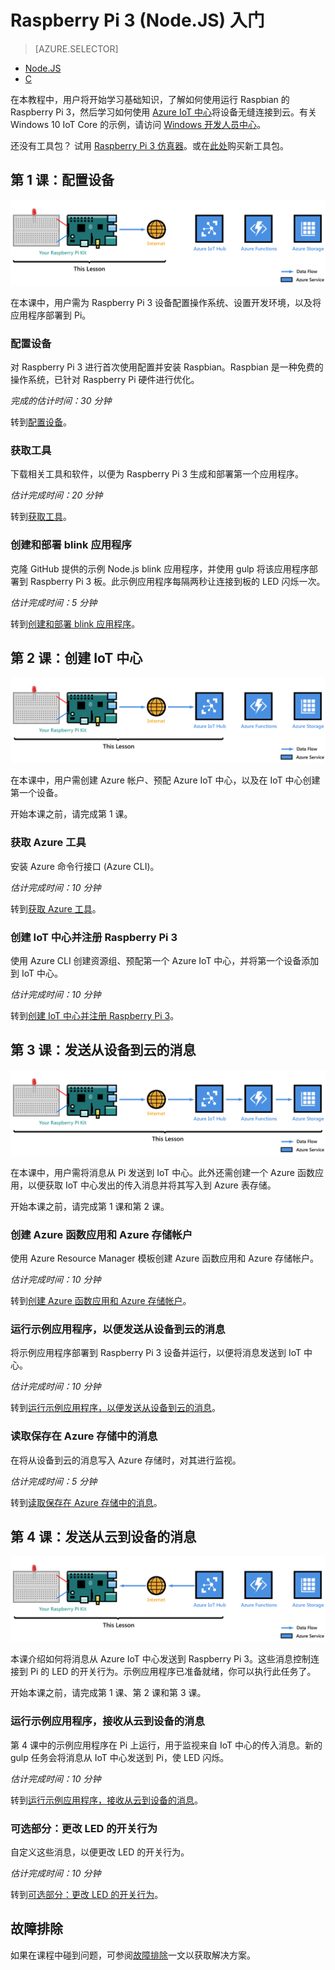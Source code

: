 <properties
    pageTitle="Raspberry Pi 3 入门 | Azure"
    description="开始使用 Raspberry Pi 3，创建 Azure IoT 中心，并将 Pi 连接到 IoT 中心。"
    services="iot-hub"
    documentationcenter=""
    author="shizn"
    manager="timlt"
    tags=""
    keywords="azure iot 中心, 物联网入门, iot 工具包"
    experiment_id="xshi-happypathemu-20161202" />
<tags
    ms.assetid="b0e14bfa-8e64-440a-a6ec-e507ca0f76ba"
    ms.service="iot-hub"
    ms.devlang="node"
    ms.topic="article"
    ms.tgt_pltfrm="na"
    ms.workload="na"
    ms.date="11/28/2016"
    wacn.date="01/06/2017"
    ms.author="xshi" />  


# Raspberry Pi 3 (Node.JS) 入门
>[AZURE.SELECTOR]
- [Node.JS](/documentation/articles/iot-hub-raspberry-pi-kit-node-get-started/)
- [C](/documentation/articles/iot-hub-raspberry-pi-kit-c-get-started/)

在本教程中，用户将开始学习基础知识，了解如何使用运行 Raspbian 的 Raspberry Pi 3，然后学习如何使用 [Azure IoT 中心](/documentation/articles/iot-hub-what-is-iot-hub/)将设备无缝连接到云。有关 Windows 10 IoT Core 的示例，请访问 [Windows 开发人员中心](http://www.windowsondevices.com/)。

还没有工具包？ 试用 [Raspberry Pi 3 仿真器](https://blogs.msdn.microsoft.com/iliast/2016/11/10/how-to-emulate-raspberry-pi/)。或在[此处](/develop/iot/iot-starter-kits)购买新工具包。

## 第 1 课：配置设备
![第 1 课端到端关系图](./media/iot-hub-raspberry-pi-lessons/e2e-lesson1.png)  


在本课中，用户需为 Raspberry Pi 3 设备配置操作系统、设置开发环境，以及将应用程序部署到 Pi。

### 配置设备
对 Raspberry Pi 3 进行首次使用配置并安装 Raspbian。Raspbian 是一种免费的操作系统，已针对 Raspberry Pi 硬件进行优化。

*完成的估计时间：30 分钟*

转到[配置设备](/documentation/articles/iot-hub-raspberry-pi-kit-node-lesson1-configure-your-device/)。

### 获取工具
下载相关工具和软件，以便为 Raspberry Pi 3 生成和部署第一个应用程序。

*估计完成时间：20 分钟*

转到[获取工具](/documentation/articles/iot-hub-raspberry-pi-kit-node-lesson1-get-the-tools-win32/)。

### 创建和部署 blink 应用程序
克隆 GitHub 提供的示例 Node.js blink 应用程序，并使用 gulp 将该应用程序部署到 Raspberry Pi 3 板。此示例应用程序每隔两秒让连接到板的 LED 闪烁一次。

*估计完成时间：5 分钟*

转到[创建和部署 blink 应用程序](/documentation/articles/iot-hub-raspberry-pi-kit-node-lesson1-deploy-blink-app/)。

## 第 2 课：创建 IoT 中心
![第 2 课端到端关系图](./media/iot-hub-raspberry-pi-lessons/e2e-lesson2.png)  


在本课中，用户需创建 Azure 帐户、预配 Azure IoT 中心，以及在 IoT 中心创建第一个设备。

开始本课之前，请完成第 1 课。

### 获取 Azure 工具
安装 Azure 命令行接口 (Azure CLI)。

*估计完成时间：10 分钟*

转到[获取 Azure 工具](/documentation/articles/iot-hub-raspberry-pi-kit-node-lesson2-get-azure-tools-win32/)。

### 创建 IoT 中心并注册 Raspberry Pi 3
使用 Azure CLI 创建资源组、预配第一个 Azure IoT 中心，并将第一个设备添加到 IoT 中心。

*估计完成时间：10 分钟*

转到[创建 IoT 中心并注册 Raspberry Pi 3](/documentation/articles/iot-hub-raspberry-pi-kit-node-lesson2-prepare-azure-iot-hub/)。

## 第 3 课：发送从设备到云的消息
![第 3 课端到端关系图](./media/iot-hub-raspberry-pi-lessons/e2e-lesson3.png)  


在本课中，用户需将消息从 Pi 发送到 IoT 中心。此外还需创建一个 Azure 函数应用，以便获取 IoT 中心发出的传入消息并将其写入到 Azure 表存储。

开始本课之前，请完成第 1 课和第 2 课。

### 创建 Azure 函数应用和 Azure 存储帐户
使用 Azure Resource Manager 模板创建 Azure 函数应用和 Azure 存储帐户。

*估计完成时间：10 分钟*

转到[创建 Azure 函数应用和 Azure 存储帐户](/documentation/articles/iot-hub-raspberry-pi-kit-node-lesson3-deploy-resource-manager-template/)。

### 运行示例应用程序，以便发送从设备到云的消息
将示例应用程序部署到 Raspberry Pi 3 设备并运行，以便将消息发送到 IoT 中心。

*估计完成时间：10 分钟*

转到[运行示例应用程序，以便发送从设备到云的消息](/documentation/articles/iot-hub-raspberry-pi-kit-node-lesson3-run-azure-blink/)。

### 读取保存在 Azure 存储中的消息
在将从设备到云的消息写入 Azure 存储时，对其进行监视。

*估计完成时间：5 分钟*

转到[读取保存在 Azure 存储中的消息](/documentation/articles/iot-hub-raspberry-pi-kit-node-lesson3-read-table-storage/)。

## 第 4 课：发送从云到设备的消息
![第 4 课端到端关系图](./media/iot-hub-raspberry-pi-lessons/e2e-lesson4.png)  


本课介绍如何将消息从 Azure IoT 中心发送到 Raspberry Pi 3。这些消息控制连接到 Pi 的 LED 的开关行为。示例应用程序已准备就绪，你可以执行此任务了。

开始本课之前，请完成第 1 课、第 2 课和第 3 课。

### 运行示例应用程序，接收从云到设备的消息
第 4 课中的示例应用程序在 Pi 上运行，用于监视来自 IoT 中心的传入消息。新的 gulp 任务会将消息从 IoT 中心发送到 Pi，使 LED 闪烁。

*估计完成时间：10 分钟*

转到[运行示例应用程序，接收从云到设备的消息](/documentation/articles/iot-hub-raspberry-pi-kit-node-lesson4-send-cloud-to-device-messages/)。

### 可选部分：更改 LED 的开关行为
自定义这些消息，以便更改 LED 的开关行为。

*估计完成时间：10 分钟*

转到[可选部分：更改 LED 的开关行为](/documentation/articles/iot-hub-raspberry-pi-kit-node-lesson4-change-led-behavior/)。

## 故障排除
如果在课程中碰到问题，可参阅[故障排除](/documentation/articles/iot-hub-raspberry-pi-kit-node-troubleshooting/)一文以获取解决方案。

<!---HONumber=Mooncake_0103_2017-->